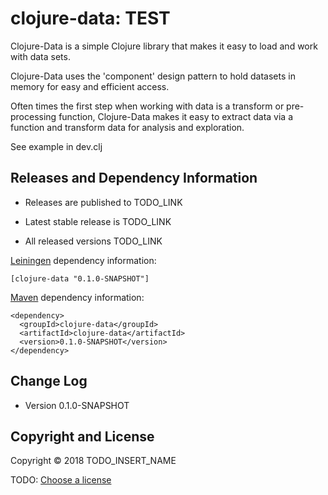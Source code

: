 # clojure-data: TEST

Clojure-Data is a simple Clojure library that makes it easy to load
and work with data sets.

Clojure-Data uses the 'component' design pattern to hold datasets in
memory for easy and efficient access.

Often times the first step when working with data is a transform or
pre-processing function, Clojure-Data makes it easy to extract data
via a function and transform data for analysis and exploration.

See example in dev.clj


## Releases and Dependency Information

* Releases are published to TODO_LINK

* Latest stable release is TODO_LINK

* All released versions TODO_LINK

[Leiningen] dependency information:

    [clojure-data "0.1.0-SNAPSHOT"]

[Maven] dependency information:

    <dependency>
      <groupId>clojure-data</groupId>
      <artifactId>clojure-data</artifactId>
      <version>0.1.0-SNAPSHOT</version>
    </dependency>

[Leiningen]: http://leiningen.org/
[Maven]: http://maven.apache.org/


## Change Log

* Version 0.1.0-SNAPSHOT


## Copyright and License

Copyright © 2018 TODO_INSERT_NAME

TODO: [Choose a license](http://choosealicense.com/)
